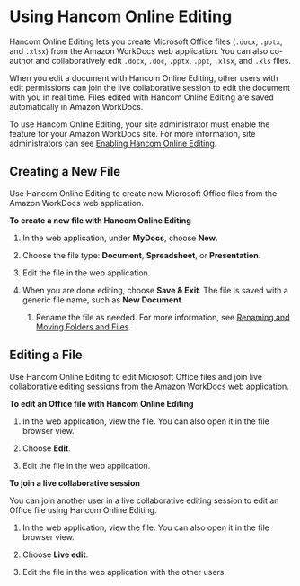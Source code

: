 # Using Hancom Online Editing<a name="hancom-online-edit"></a>

Hancom Online Editing lets you create Microsoft Office files \(`.docx`, `.pptx`, and `.xlsx`\) from the Amazon WorkDocs web application\. You can also co\-author and collaboratively edit `.docx`, `.doc`, `.pptx`, `.ppt`, `.xlsx`, and `.xls` files\.

When you edit a document with Hancom Online Editing, other users with edit permissions can join the live collaborative session to edit the document with you in real time\. Files edited with Hancom Online Editing are saved automatically in Amazon WorkDocs\.

To use Hancom Online Editing, your site administrator must enable the feature for your Amazon WorkDocs site\. For more information, site administrators can see [Enabling Hancom Online Editing](https://docs.aws.amazon.com/workdocs/latest/adminguide/collab-editing.html#enable-hancom-edit)\.

## Creating a New File<a name="hancom-new"></a>

Use Hancom Online Editing to create new Microsoft Office files from the Amazon WorkDocs web application\.

**To create a new file with Hancom Online Editing**

1. In the web application, under **MyDocs**, choose **New**\.

1. Choose the file type: **Document**, **Spreadsheet**, or **Presentation**\.

1. Edit the file in the web application\.

1. When you are done editing, choose **Save & Exit**\. The file is saved with a generic file name, such as **New Document**\. 

   1. Rename the file as needed\. For more information, see [Renaming and Moving Folders and Files](client_folders.md#web_rename_folder)\.

## Editing a File<a name="hancom-edit"></a>

Use Hancom Online Editing to edit Microsoft Office files and join live collaborative editing sessions from the Amazon WorkDocs web application\.

**To edit an Office file with Hancom Online Editing**

1. In the web application, view the file\. You can also open it in the file browser view\.

1. Choose **Edit**\.

1. Edit the file in the web application\.

**To join a live collaborative session**

You can join another user in a live collaborative editing session to edit an Office file using Hancom Online Editing\.

1. In the web application, view the file\. You can also open it in the file browser view\.

1. Choose **Live edit**\.

1. Edit the file in the web application with the other users\.